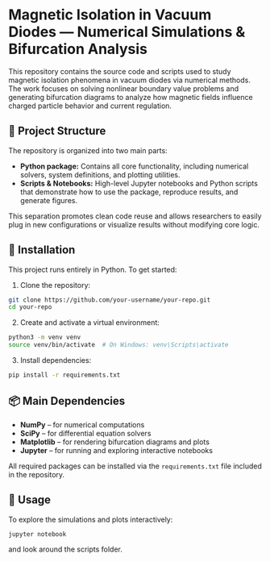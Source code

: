 # Magnetic Isolation in Vacuum Diodes — Numerical Simulations & Bifurcation Analysis

This repository contains the source code and scripts used to study magnetic isolation phenomena in vacuum diodes via numerical methods. The work focuses on solving nonlinear boundary value problems and generating bifurcation diagrams to analyze how magnetic fields influence charged particle behavior and current regulation.

## 📁 Project Structure

The repository is organized into two main parts:

- **Python package:** Contains all core functionality, including numerical solvers, system definitions, and plotting utilities.
- **Scripts & Notebooks:** High-level Jupyter notebooks and Python scripts that demonstrate how to use the package, reproduce results, and generate figures.

This separation promotes clean code reuse and allows researchers to easily plug in new configurations or visualize results without modifying core logic.

## 🔧 Installation

This project runs entirely in Python. To get started:

1. Clone the repository:

```bash
git clone https://github.com/your-username/your-repo.git
cd your-repo
```

2. Create and activate a virtual environment:

```bash
python3 -m venv venv
source venv/bin/activate  # On Windows: venv\Scripts\activate
```

3. Install dependencies:

```bash
pip install -r requirements.txt
```

## 📦 Main Dependencies

- **NumPy** – for numerical computations  
- **SciPy** – for differential equation solvers  
- **Matplotlib** – for rendering bifurcation diagrams and plots  
- **Jupyter** – for running and exploring interactive notebooks  

All required packages can be installed via the `requirements.txt` file included in the repository.

## 🚀 Usage

To explore the simulations and plots interactively:

```bash
jupyter notebook
```

and look around the scripts folder.